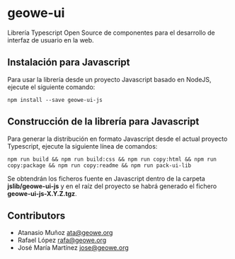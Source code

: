 # geowe-ui

Librería Typescript Open Source de componentes para el desarrollo de interfaz de usuario en la web.

## Instalación para Javascript

Para usar la librería desde un proyecto Javascript basado en NodeJS, ejecute el siguiente comando:

    npm install --save geowe-ui-js

## Construcción de la librería para Javascript

Para generar la distribución en formato Javascript desde el actual proyecto Typescript, ejecute la siguiente línea de comandos:

    npm run build && npm run build:css && npm run copy:html && npm run copy:package && npm run copy:readme && npm run pack-ui-lib

Se obtendrán los ficheros fuente en Javascript dentro de la carpeta **jslib/geowe-ui-js** y en el raíz del proyecto se habrá generado el fichero **geowe-ui-js-X.Y.Z.tgz**.    
  
## Contributors

* Atanasio Muñoz <ata@geowe.org>
* Rafael López <rafa@geowe.org>
* José María Martínez <jose@geowe.org>
